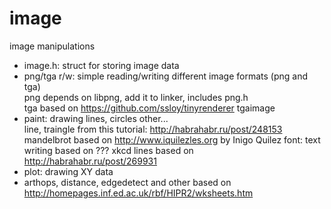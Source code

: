 # image
image manipulations  

- image.h: struct for storing image data
- png/tga r/w: simple reading/writing different image formats (png and tga)  
  png depends on libpng, add it to linker, includes png.h  
  tga based on https://github.com/ssloy/tinyrenderer tgaimage
- paint: drawing lines, circles other...  
    line, traingle from this tutorial: http://habrahabr.ru/post/248153 
    mandelbrot based on http://www.iquilezles.org by Inigo Quilez
    font: text writing based on ??? 
    xkcd lines based on http://habrahabr.ru/post/269931
- plot: drawing XY data
- arthops, distance, edgedetect and other based on http://homepages.inf.ed.ac.uk/rbf/HIPR2/wksheets.htm

